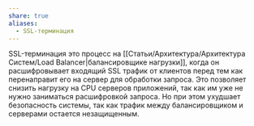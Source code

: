 ```yaml
---
share: true
aliases:
  - SSL-терминация
---
```


SSL-терминация это процесс на [[Статьи/Архитектура/Архитектура Систем/Load Balancer|балансировщике нагрузки]], когда он расшифровывает входящий SSL трафик от клиентов перед тем как перенаправит его на сервер для обработки запроса. Это позволяет снизить нагрузку на CPU серверов приложений, так как им уже не нужно заниматься расшифровкой запроса. Но при этом ухудшает безопасность системы, так как трафик между балансировщиком и серверами остается незащищенным.